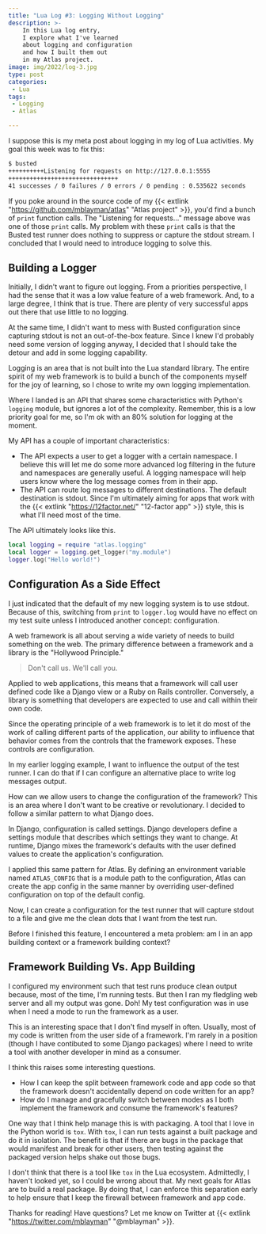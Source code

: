 ```yaml
---
title: "Lua Log #3: Logging Without Logging"
description: >-
    In this Lua log entry,
    I explore what I've learned
    about logging and configuration
    and how I built them out
    in my Atlas project.
image: img/2022/log-3.jpg
type: post
categories:
 - Lua
tags:
 - Logging
 - Atlas

---
```


I suppose this is my meta post
about logging
in my log
of Lua activities.
My goal this week was to fix this:

```bash
$ busted
++++++++++Listening for requests on http://127.0.0.1:5555
+++++++++++++++++++++++++++++++
41 successes / 0 failures / 0 errors / 0 pending : 0.535622 seconds
```

If you poke around
in the source code
of my
{{< extlink "https://github.com/mblayman/atlas" "Atlas project" >}},
you'd find a bunch of `print` function calls.
The "Listening for requests..." message above
was one of those `print` calls.
My problem with these `print` calls
is that the Busted test runner does nothing
to suppress or capture the stdout stream.
I concluded that I would need to introduce logging
to solve this.

## Building a Logger

Initially,
I didn't want to figure out logging.
From a priorities perspective,
I had the sense that it was a low value feature
of a web framework.
And,
to a large degree,
I think that is true.
There are plenty of very successful apps out there
that use little to no logging.

At the same time,
I didn't want to mess
with Busted configuration
since capturing stdout is not an out-of-the-box feature.
Since I knew I'd probably need some version of logging anyway,
I decided that I should take the detour
and add in some logging capability.

Logging is an area that is not built
into the Lua standard library.
The entire spirit of my web framework is to build a bunch
of the components myself
for the joy of learning,
so I chose to write my own logging implementation.

Where I landed is an API
that shares some characteristics
with Python's `logging` module,
but ignores a lot of the complexity.
Remember,
this is a low priority goal for me,
so I'm ok with an 80% solution
for logging at the moment.

My API has a couple of important characteristics:

* The API expects a user to get a logger with a certain namespace.
  I believe this will let me do some more advanced log filtering
  in the future and namespaces are generally useful.
  A logging namespace will help users know where the log message comes from
  in their app.
* The API can route log messages to different destinations.
  The default destination is stdout.
  Since I'm ultimately aiming for apps
  that work with the
  {{< extlink "https://12factor.net/" "12-factor app" >}} style,
  this is what I'll need most of the time.

The API ultimately looks like this.

```lua
local logging = require "atlas.logging"
local logger = logging.get_logger("my.module")
logger.log("Hello world!")
```

## Configuration As a Side Effect

I just indicated that the default
of my new logging system is to use stdout.
Because of this,
switching from `print` to `logger.log` would have no effect
on my test suite
unless I introduced another concept: configuration.

A web framework is all about serving a wide variety of needs
to build something on the web.
The primary difference between a framework
and a library
is the "Hollywood Principle."

> Don't call us. We'll call you.

Applied to web applications,
this means that a framework will call user defined code
like a Django view
or a Ruby on Rails controller.
Conversely,
a library is something that developers are expected
to use and call
within their own code.

Since the operating principle
of a web framework is to let it do most
of the work
of calling different parts
of the application,
our ability to influence that behavior
comes from the controls
that the framework exposes.
These controls are configuration.

In my earlier logging example,
I want to influence the output
of the test runner.
I can do that if I can configure an alternative place
to write log messages output.

How can we allow users
to change the configuration
of the framework?
This is an area where I don't want to be creative or revolutionary.
I decided to follow a similar pattern to what Django does.

In Django,
configuration is called settings.
Django developers define a settings module
that describes which settings they want to change.
At runtime,
Django mixes the framework's defaults
with the user defined values
to create the application's configuration.

I applied this same pattern for Atlas.
By defining an environment variable named `ATLAS_CONFIG`
that is a module path
to the configuration,
Atlas can create the app config
in the same manner
by overriding user-defined configuration
on top of the default config.

Now, I can create a configuration for the test runner
that will capture stdout
to a file
and give me the clean dots
that I want from the test run.

Before I finished this feature,
I encountered a meta problem:
am I in an app building context
or a framework building context?

## Framework Building Vs. App Building

I configured my environment such that test runs produce clean output
because, most of the time, I'm running tests.
But then I ran my fledgling web server
and all my output was gone.
Doh!
My test configuration was in use
when I need a mode
to run the framework
as a user.

This is an interesting space
that I don't find myself in often.
Usually, most of my code is written
from the user side
of a framework.
I'm rarely in a position
(though I have contibuted to some Django packages)
where I need to write a tool
with another developer in mind
as a consumer.

I think this raises some interesting questions.

* How I can keep the split between framework code
    and app code so that the framework doesn't accidentally depend
    on code written for an app?
* How do I manage and gracefully switch between modes
    as I both implement the framework
    and consume the framework's features?

One way that I think help manage this is with packaging.
A tool that I love in the Python world is `tox`.
With `tox`,
I can run tests against a built package
and do it in isolation.
The benefit is that if there are bugs
in the package
that would manifest and break for other users,
then testing against the packaged version helps shake out those bugs.

I don't think that there is a tool like `tox`
in the Lua ecosystem.
Admittedly,
I haven't looked yet,
so I could be wrong about that.
My next goals for Atlas are to build a real package.
By doing that,
I can enforce this separation early
to help ensure
that I keep the firewall between framework and app code.

Thanks for reading!
Have questions?
Let me know on Twitter at
{{< extlink "https://twitter.com/mblayman" "@mblayman" >}}.
